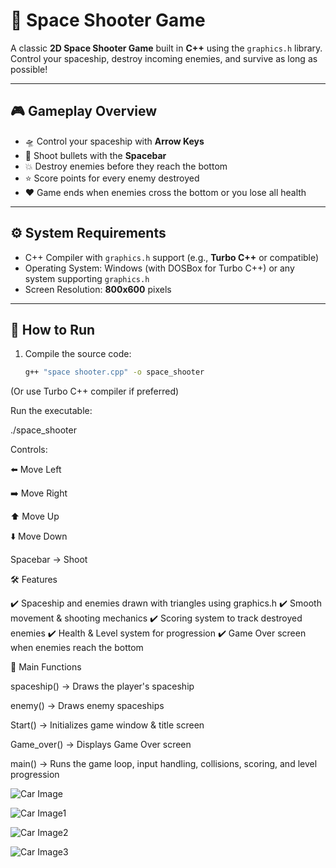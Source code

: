 # 🚀 Space Shooter Game  

A classic **2D Space Shooter Game** built in **C++** using the `graphics.h` library.  
Control your spaceship, destroy incoming enemies, and survive as long as possible!  

---

## 🎮 Gameplay Overview  

- 🛸 Control your spaceship with **Arrow Keys**  
- 🔫 Shoot bullets with the **Spacebar**  
- 💥 Destroy enemies before they reach the bottom  
- ⭐ Score points for every enemy destroyed  
- ❤️ Game ends when enemies cross the bottom or you lose all health  

---

## ⚙️ System Requirements  

- C++ Compiler with `graphics.h` support (e.g., **Turbo C++** or compatible)  
- Operating System: Windows (with DOSBox for Turbo C++) or any system supporting `graphics.h`  
- Screen Resolution: **800x600** pixels  

---

## 🚀 How to Run  

1. Compile the source code:  
   ```bash
   g++ "space shooter.cpp" -o space_shooter
(Or use Turbo C++ compiler if preferred)

Run the executable:

./space_shooter


Controls:

   ⬅️ Move Left
   
   ➡️ Move Right
   
   ⬆️ Move Up
   
   ⬇️ Move Down
   
   Spacebar → Shoot

🛠️ Features

✔️ Spaceship and enemies drawn with triangles using graphics.h
✔️ Smooth movement & shooting mechanics
✔️ Scoring system to track destroyed enemies
✔️ Health & Level system for progression
✔️ Game Over screen when enemies reach the bottom

📂 Main Functions

spaceship() → Draws the player's spaceship

enemy() → Draws enemy spaceships

Start() → Initializes game window & title screen

Game_over() → Displays Game Over screen

main() → Runs the game loop, input handling, collisions, scoring, and level progression

![Car Image](Screenshot-1.png)

![Car Image1](Screenshot-2.png)

![Car Image2](Screenshot-3.png)

![Car Image3](Screenshot-4.png)

